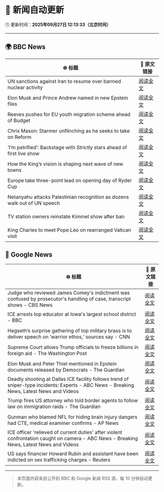 # 🧠 新闻自动更新

🕒 更新时间：**2025年09月27日 12:13:33（北京时间）**

---

## 🌍 BBC News

| 🌐 标题 | 🔗 原文链接 |
|--------|-------------|
| UN sanctions against Iran to resume over banned nuclear activity | [阅读全文](https://www.bbc.com/news/articles/c39rpgpvwy1o?at_medium=RSS&at_campaign=rss) |
| Elon Musk and Prince Andrew named in new Epstein files | [阅读全文](https://www.bbc.com/news/articles/cwyl8j1we0lo?at_medium=RSS&at_campaign=rss) |
| Reeves pushes for EU youth migration scheme ahead of Budget | [阅读全文](https://www.bbc.com/news/articles/c179z10vy28o?at_medium=RSS&at_campaign=rss) |
| Chris Mason: Starmer unflinching as he seeks to take on Reform | [阅读全文](https://www.bbc.com/news/articles/cvg41lljnryo?at_medium=RSS&at_campaign=rss) |
| ‘I’m petrified’: Backstage with Strictly stars ahead of first live show | [阅读全文](https://www.bbc.com/news/articles/c9dx0x68z46o?at_medium=RSS&at_campaign=rss) |
| How the King’s vision is shaping next wave of new towns | [阅读全文](https://www.bbc.com/news/articles/c179z9z1lxwo?at_medium=RSS&at_campaign=rss) |
| Europe take three-point lead on opening day of Ryder Cup | [阅读全文](https://www.bbc.com/sport/golf/videos/c5y8dz451l6o?at_medium=RSS&at_campaign=rss) |
| Netanyahu attacks Palestinian recognition as dozens walk out of UN speech | [阅读全文](https://www.bbc.com/news/articles/cderxxylpzdo?at_medium=RSS&at_campaign=rss) |
| TV station owners reinstate Kimmel show after ban | [阅读全文](https://www.bbc.com/news/articles/cy7pm1jz0dlo?at_medium=RSS&at_campaign=rss) |
| King Charles to meet Pope Leo on rearranged Vatican visit | [阅读全文](https://www.bbc.com/news/articles/cn0xykpdje8o?at_medium=RSS&at_campaign=rss) |

## 📰 Google News

| 🌐 标题 | 🔗 原文链接 |
|--------|-------------|
| Judge who reviewed James Comey's indictment was confused by prosecutor's handling of case, transcript shows - CBS News | [阅读全文](https://news.google.com/rss/articles/CBMif0FVX3lxTE9hNzdKN1dfbDFIX1dYSWJ5ZFMyMVZVYTJ0OUo0TF84NVVzNDRUY1VUQjQ5WDQxdFZmS3ZkTXEtYVBqRGhmWEVibHJ1Y3R5YUJFb1JEM1czdHpuVjVHSGRMejlNVVpqdDZIZ2NKRHllakNRS0VxSFNSZ2lMVWpOZmfSAYQBQVVfeXFMUDRETGQ1dHV3VFdwdHpaMktBZ3dsQWRqVndRX01COUtEenEzZ0ZLU1J0MXptOTZpSHVWYy1nemQ1RXRwV2NGZEwzb1M2V3ZWWFU5QVJGaVpHSjROTm9yUENxWld5bS14N2t4T1BRQlhWa19LaDdySm9aemN6SVZPNktSVHlx?oc=5) |
| ICE arrests top educator at Iowa's largest school district - BBC | [阅读全文](https://news.google.com/rss/articles/CBMiWkFVX3lxTE9PVGVRQ2QzUURIQ1VjNGlxQ2FpQ0RCOEhaWS1vekwwZDZlUUZtNGVqWGM0NG5jOS1QU2N3MUw3U1VEaW1DNDQ0WVNpa3FnMGV0QmljTXpNZWZTUdIBX0FVX3lxTE1JUW9OdFRhWmxiekVNQ3NEeXR3cjNEZUVjQmIyS0VlQ0szTVVrVk9Udk1MclBGemdGb0daMHFsdDBJc1JSQTZ5eWY1UUgzQ0tuT3dHMkxwMjZiRU5rYm9F?oc=5) |
| Hegseth’s surprise gathering of top military brass is to deliver speech on ‘warrior ethos,’ sources say - CNN | [阅读全文](https://news.google.com/rss/articles/CBMihAFBVV95cUxNUU11TmxfZ0NsWDN0ZE8zSXZCck1rcGo1YzJiUFBPT2ZmSHprSl9PdGY5UGFEZEVxaVpkMTV1QlRJX0dORmpxc2RrUVRENTZpbWYzWmRGNGZVSEl3RGNad2RYd2hzeHkycmRhd0RqWEVERTBZX3hId3Q3UzhYMlNWS0xYOXM?oc=5) |
| Supreme Court allows Trump officials to freeze billions in foreign aid - The Washington Post | [阅读全文](https://news.google.com/rss/articles/CBMioAFBVV95cUxNeTM4YWxnQXhlQi1Ga2dFS3ZnTzhqY2l5V3V5Ni1odjVBM0g2X2dxRTUwVVF5Rk5QdzlENF80R21tWU1uNjRqTHVjb1EybDQwQ3hDYjh4bERNS2ZWVmZzM21MZFhRN1U5cldJUE5OVXcyRk9HTGhSMnpHSExyX2dwN1dIR3JwdmZ6dy0ycWJiWkVYOTkyREFZOWpEeXFjTVgt?oc=5) |
| Elon Musk and Peter Thiel mentioned in Epstein documents released by Democrats - The Guardian | [阅读全文](https://news.google.com/rss/articles/CBMiiwFBVV95cUxNRzlBVElrSDhMcHc1LVdONzNRbktmSEh2cUZLOUs0UnM3QTlTMDdFUlNVQUpCeFRyOV9HZndqVXZZSlhnS0Zyb0c4dXk5V0xybmxTS3kxTFBRV3hvdXBKTEkwSzBlNkRqMGl3RmpTVjJuQThOTEwxeWRCcjdaOUVWWlNjR1hhcUxsNUVj?oc=5) |
| Deadly shooting at Dallas ICE facility follows trend of sniper-type incidents: Experts - ABC News - Breaking News, Latest News and Videos | [阅读全文](https://news.google.com/rss/articles/CBMinwFBVV95cUxPc3ZEV2RNZF9aU1k1aGhfdVdYTy1iRlZxdHNnQjVCTElvNl8ycU1LX1pzM1hWMm5XZUtUbXhGTmlCLS0yY3U3UF8tdFRORDRGQUtlWVVLTHZMRnJDbENKNUhVc0w3Tm56eXpxeWZBZ3E2RXhqSnpremJ4UWhYdVVkdlpGWHB6U0ZZQ3phYWhVZXc2SllkSjVOU2pwbnN2TjTSAaQBQVVfeXFMTU9vOHdya25IcHRmajF2Nmc0R1psRTBsM2d3TU9VanhQSTdpbF9lUGtmNWdIWndsMHJKa0c1OGxTWFdPd0lmTE1nZ2JVQXdIZG5iVU9JRG9HUVRLRkRaWU1JWXBpemhsVDBzYW40NlFBZzFwYU9DZWVMSGdSTkN4azdzeDhrM1JSeXlOQTcyUVB6UWtrOHd5VTVIeERtalVBeHFWRVc?oc=5) |
| Trump fires US attorney who told border agents to follow law on immigration raids - The Guardian | [阅读全文](https://news.google.com/rss/articles/CBMiiAFBVV95cUxNb3hjeG1vVTJyVm5UZnRZX2FHYVFDUVcyWkFPNEwxVDdGcXd5M3lIOFlvRUFzcjlMeUFKNkNIVG1yNWZvNTltZ0czZzZRS3NmTHh2RkdPRnNpVEYzbTFFYXFLV19iZmd5eWNJLXpLX1ZSRmZPa0FNSVNuTlRnY2ktamYwZExCZzdt?oc=5) |
| Gunman who blamed NFL for hiding brain injury dangers had CTE, medical examiner confirms - AP News | [阅读全文](https://news.google.com/rss/articles/CBMimgFBVV95cUxNbHI5Qm96Y1ZQWk16ZFZHNmd1Tjk4RVVTR29Vbk9DSHUwR0xSRFhuWFhYRGNZZ0k0UFNhYjlPNGZzOVFZcS02R2VIR3YyOHpsaEIyN2xiSF9uWWlEZ1dpZmVBZVlwVkM1ekJLaTl6bVl2STZSUnk3em5JWjU0UW9qQ3EwRms0QVIxcjQ5VF9PQ1d3V2hSMWp5U2Jn?oc=5) |
| ICE officer 'relieved of current duties' after violent confrontation caught on camera - ABC News - Breaking News, Latest News and Videos | [阅读全文](https://news.google.com/rss/articles/CBMirAFBVV95cUxPdDBkSjV4WVM4cDlzTVRUazRVUmNrYnc3c002V24zM0VQejVISF9fQmhpa1RkelI2aXdUYlFLS2syeUt0bGlhcjZBSXpWeTdqWFo0YUdZTWdtY01RY0Q5NzluenRtU1lYZ3FLYkhNNDB4ZUU2X0EyNm9mWDNDVmFXUFd2TldnMjRUSlVFWTZUQjZRNjU0QnNBdlVsVUhaN1hNWVhKcV9feEMyejFt0gGyAUFVX3lxTE40ZmhUV1BOcmYwWGxaakVhT2dTRk5ib1VjN21QT1FlWWNkYnp4UmUtWlQyX1IxWVlhandRN1VZWDFNQ0VQUXlpaXU1M0xDWXJvZVNMUHo0RWdMTmptVnRjSTJQc3NMemhHYXhETHlaOXRVR2UyS3FYVjJTZmhnU0Z4WFlBb1BMV01rbTZ3QjBGZXVBNWpqMGYxVWdMVU5LZEMtQndQbzZadEZaNy1zY212OWc?oc=5) |
| US says financier Howard Rubin and assistant have been indicted on sex trafficking charges - Reuters | [阅读全文](https://news.google.com/rss/articles/CBMiuAFBVV95cUxPT291ZjRYMzhXYVkxbUVEV1BIaEFuQUkwUW5NUVR4X2tvTUh5UW9QSXBROVd2X1Zxby1jR3RPVWNNR0t0U2lTbVNaNUNNenNxX0VKZTlMUUk5Q2M4TURWZktTc3ZkSzExMVR3UWNjYTZCUV9sN0FxeWJuNFFPSlNEUmNRNGdkT1M3NnVaWXk3VGViZ2NLaGg1N2pKM05VN1ItUm5reXJ6OVotMTZINnZOR3hROEp2amkt?oc=5) |

---
> 本页面内容来自公开的 BBC 和 Google 新闻 RSS 源，每 10 分钟自动更新。